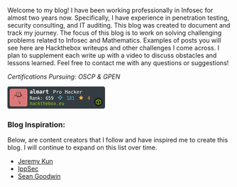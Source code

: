 
Welcome to my blog! I have been working professionally in Infosec for almost two years now. Specifically, I have experience in penetration testing, security consulting, and IT auditing. This blog was created to document and track my journey. The  focus of this blog is to work on solving challenging problems related to Infosec and Mathematics. Examples of posts you will see here are Hackthebox writeups and other challenges I come across. I plan to supplement each write up with a video to discuss obstacles and lessons learned. Feel free to contact me with any questions or suggestions!

*Certifications Pursuing: OSCP & GPEN*

![Hack the Box](/assets/hacker-rank.png "Hack the Box Rank")


### Blog Inspiration: 
Below, are content creators that I follow and have inspired me to create this blog. I will continue to expand on this list over time. 

- [Jeremy Kun](https://jeremykun.com/)
- [IppSec](https://www.youtube.com/channel/UCa6eh7gCkpPo5XXUDfygQQA)
- [Sean Goodwin](https://seangoodwin.blog/)
